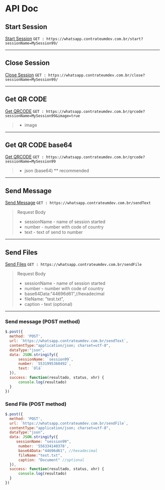 # API Doc

## Start Session
<u>Start Session</u>
``GET : https://whatsapp.contrateumdev.com.br/start?sessionName=MySession99/``
<hr>

## Close Session
<u>Close Session</u>
``GET : https://whatsapp.contrateumdev.com.br/close?sessionName=MySession99/``
<hr>

## Get QR CODE
<u>Get QRCODE</u>
``GET : https://whatsapp.contrateumdev.com.br/qrcode?sessionName=MySession99&image=true``
> - image
<hr>

## Get QR CODE base64
<u>Get QRCODE</u>
``GET : https://whatsapp.contrateumdev.com.br/qrcode?sessionName=MySession99``
> - json (base64) ** recommended
<hr>

## Send Message
<u>Send Message</u>
``GET : https://whatsapp.contrateumdev.com.br/sendText``
> Request Body
> - sessionName - name of session started
> - number - number with code of country
> - text - text of send to number
<hr>

## Send Files
<u>Send Files</u>
``GET : https://whatsapp.contrateumdev.com.br/sendFile``
> Request Body
> - sessionName - name of session started
> - number - number with code of country
> - base64Data:"44696d61",//hexadecimal
> - fileName: "test.txt",
> - caption - text (optional)
<hr>

### Send message (POST method)

```javascript
$.post({
  method: 'POST',
  url: `https://whatsapp.contrateumdev.com.br/sendText`,
  contentType:"application/json; charset=utf-8",
  dataType:"json",
  data: JSON.stringify({
      sessionName: `session99`,
      number: `5531995360492`,
      text: `Olá`
  }),
  success: function(resultado, status, xhr) {
      console.log(resultado)
  }
}) 
```

### Send File (POST method)

```javascript
$.post({
  method: 'POST',
  url: `https://whatsapp.contrateumdev.com.br/sendFile`,
  contentType:"application/json; charset=utf-8",
  dataType:"json",
  data: JSON.stringify({
     sessionName: "session99", 
      number: '556334140378',
      base64Data:"44696d61", //hexadecimal
      fileName:"test.txt",
      caption: "Document" //optional
  }),
  success: function(resultado, status, xhr) {
      console.log(resultado)
  }
}) 

```
